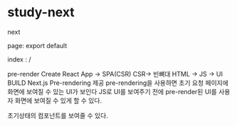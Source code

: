 # study-next

next

page:
export default

index : /

pre-render
Create React App -> SPA(CSR)
CSR-> 빈뼈대 HTML -> JS -> UI BUILD
Next.js Pre-rendering 제공
pre-rendering을 사용하면 초기 요청 페이지에 화면에
보여질 수 있는 UI가 보인다
JS로 UI를 보여주기 전에 pre-render된 UI를 사용자
화면에 보여질 수 있게 할 수 있다.

초기상태의 컴포넌트를 보여줄 수 있다.
